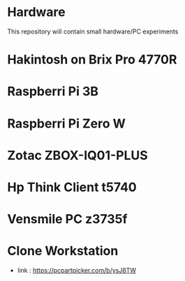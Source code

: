 # Hardware
This repository will contain small hardware/PC experiments

# Hakintosh on Brix Pro 4770R

# Raspberri Pi 3B

# Raspberri Pi Zero W

# Zotac ZBOX-IQ01-PLUS 

# Hp Think Client t5740

# Vensmile PC z3735f

# Clone Workstation 
- link : https://pcpartpicker.com/b/ysJ8TW



